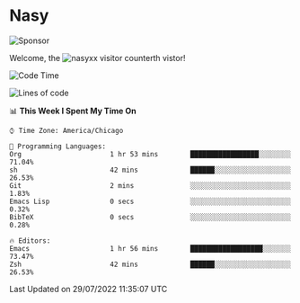 # Nasy

<!--
<p align="center">
<img height="200" src="https://github-readme-stats.vercel.app/api?username=nasyxx&count_private=true&show_icons=true&theme=dracula&include_all_commits=true"/>
<img height="200" src="https://github-readme-stats.vercel.app/api/top-langs/?username=nasyxx&theme=dracula&hide=html,jupyter+notebook&count_private=true&show_icons=true"/>
</p>

  
----------------
-->

![Sponsor](https://img.shields.io/static/v1.svg?label=Sponsor&message=%E2%9D%A4&logo=GitHub&style=flat&color=pink)
 
Welcome, the ![nasyxx visitor counter](https://count.getloli.com/get/@nasyxx?theme=rule34)th vistor!
 
<!--START_SECTION:waka-->
![Code Time](http://img.shields.io/badge/Code%20Time-2%2C524%20hrs%2026%20mins-blue)

![Lines of code](https://img.shields.io/badge/From%20Hello%20World%20I%27ve%20Written-5%20Million%20lines%20of%20code-blue)

📊 **This Week I Spent My Time On** 

```text
⌚︎ Time Zone: America/Chicago

💬 Programming Languages: 
Org                      1 hr 53 mins        █████████████████░░░░░░░░   71.04% 
sh                       42 mins             ██████░░░░░░░░░░░░░░░░░░░   26.53% 
Git                      2 mins              ░░░░░░░░░░░░░░░░░░░░░░░░░   1.83% 
Emacs Lisp               0 secs              ░░░░░░░░░░░░░░░░░░░░░░░░░   0.32% 
BibTeX                   0 secs              ░░░░░░░░░░░░░░░░░░░░░░░░░   0.28%

🔥 Editors: 
Emacs                    1 hr 56 mins        ██████████████████░░░░░░░   73.47% 
Zsh                      42 mins             ██████░░░░░░░░░░░░░░░░░░░   26.53%

```


 Last Updated on 29/07/2022 11:35:07 UTC
<!--END_SECTION:waka-->

<!-- ![visitors](https://visitor-badge.laobi.icu/badge?page_id=nasyxx.nasyxx) -->

